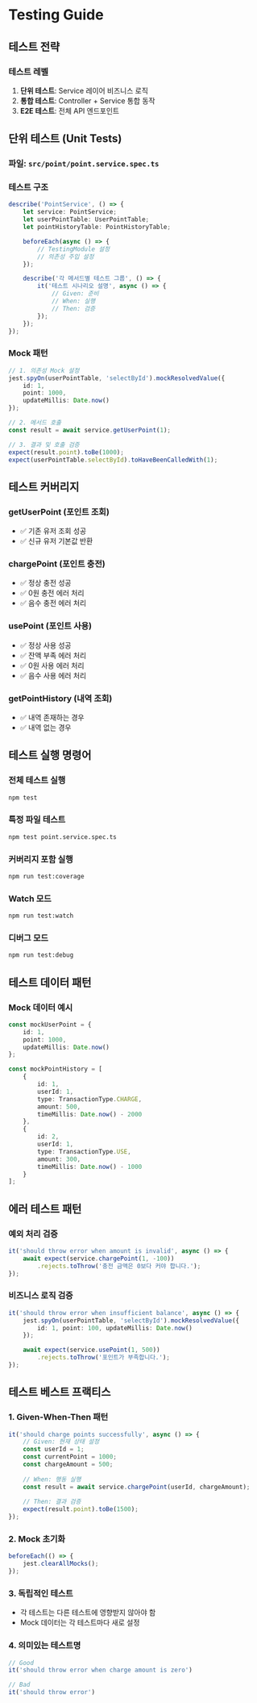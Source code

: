 # Testing Guide

## 테스트 전략

### 테스트 레벨
1. **단위 테스트**: Service 레이어 비즈니스 로직
2. **통합 테스트**: Controller + Service 통합 동작
3. **E2E 테스트**: 전체 API 엔드포인트

## 단위 테스트 (Unit Tests)

### 파일: `src/point/point.service.spec.ts`

### 테스트 구조
```typescript
describe('PointService', () => {
    let service: PointService;
    let userPointTable: UserPointTable;
    let pointHistoryTable: PointHistoryTable;

    beforeEach(async () => {
        // TestingModule 설정
        // 의존성 주입 설정
    });

    describe('각 메서드별 테스트 그룹', () => {
        it('테스트 시나리오 설명', async () => {
            // Given: 준비
            // When: 실행
            // Then: 검증
        });
    });
});
```

### Mock 패턴
```typescript
// 1. 의존성 Mock 설정
jest.spyOn(userPointTable, 'selectById').mockResolvedValue({
    id: 1,
    point: 1000,
    updateMillis: Date.now()
});

// 2. 메서드 호출
const result = await service.getUserPoint(1);

// 3. 결과 및 호출 검증
expect(result.point).toBe(1000);
expect(userPointTable.selectById).toHaveBeenCalledWith(1);
```

## 테스트 커버리지

### getUserPoint (포인트 조회)
- ✅ 기존 유저 조회 성공
- ✅ 신규 유저 기본값 반환

### chargePoint (포인트 충전)
- ✅ 정상 충전 성공
- ✅ 0원 충전 에러 처리
- ✅ 음수 충전 에러 처리

### usePoint (포인트 사용)
- ✅ 정상 사용 성공
- ✅ 잔액 부족 에러 처리
- ✅ 0원 사용 에러 처리
- ✅ 음수 사용 에러 처리

### getPointHistory (내역 조회)
- ✅ 내역 존재하는 경우
- ✅ 내역 없는 경우

## 테스트 실행 명령어

### 전체 테스트 실행
```bash
npm test
```

### 특정 파일 테스트
```bash
npm test point.service.spec.ts
```

### 커버리지 포함 실행
```bash
npm run test:coverage
```

### Watch 모드
```bash
npm run test:watch
```

### 디버그 모드
```bash
npm run test:debug
```

## 테스트 데이터 패턴

### Mock 데이터 예시
```typescript
const mockUserPoint = {
    id: 1,
    point: 1000,
    updateMillis: Date.now()
};

const mockPointHistory = [
    {
        id: 1,
        userId: 1,
        type: TransactionType.CHARGE,
        amount: 500,
        timeMillis: Date.now() - 2000
    },
    {
        id: 2,
        userId: 1,
        type: TransactionType.USE,
        amount: 300,
        timeMillis: Date.now() - 1000
    }
];
```

## 에러 테스트 패턴

### 예외 처리 검증
```typescript
it('should throw error when amount is invalid', async () => {
    await expect(service.chargePoint(1, -100))
        .rejects.toThrow('충전 금액은 0보다 커야 합니다.');
});
```

### 비즈니스 로직 검증
```typescript
it('should throw error when insufficient balance', async () => {
    jest.spyOn(userPointTable, 'selectById').mockResolvedValue({
        id: 1, point: 100, updateMillis: Date.now()
    });

    await expect(service.usePoint(1, 500))
        .rejects.toThrow('포인트가 부족합니다.');
});
```

## 테스트 베스트 프랙티스

### 1. Given-When-Then 패턴
```typescript
it('should charge points successfully', async () => {
    // Given: 현재 상태 설정
    const userId = 1;
    const currentPoint = 1000;
    const chargeAmount = 500;
    
    // When: 행동 실행
    const result = await service.chargePoint(userId, chargeAmount);
    
    // Then: 결과 검증
    expect(result.point).toBe(1500);
});
```

### 2. Mock 초기화
```typescript
beforeEach(() => {
    jest.clearAllMocks();
});
```

### 3. 독립적인 테스트
- 각 테스트는 다른 테스트에 영향받지 않아야 함
- Mock 데이터는 각 테스트마다 새로 설정

### 4. 의미있는 테스트명
```typescript
// Good
it('should throw error when charge amount is zero')

// Bad  
it('should throw error')
```